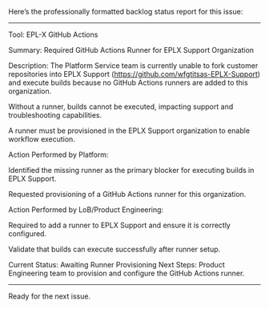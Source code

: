 
Here’s the professionally formatted backlog status report for this issue:


---

Tool: EPL-X GitHub Actions

Summary: Required GitHub Actions Runner for EPLX Support Organization

Description:
The Platform Service team is currently unable to fork customer repositories into EPLX Support (https://github.com/wfgtitsas-EPLX-Support) and execute builds because no GitHub Actions runners are added to this organization.

Without a runner, builds cannot be executed, impacting support and troubleshooting capabilities.

A runner must be provisioned in the EPLX Support organization to enable workflow execution.


Action Performed by Platform:

Identified the missing runner as the primary blocker for executing builds in EPLX Support.

Requested provisioning of a GitHub Actions runner for this organization.


Action Performed by LoB/Product Engineering:

Required to add a runner to EPLX Support and ensure it is correctly configured.

Validate that builds can execute successfully after runner setup.


Current Status: Awaiting Runner Provisioning
Next Steps: Product Engineering team to provision and configure the GitHub Actions runner.


---

Ready for the next issue.


